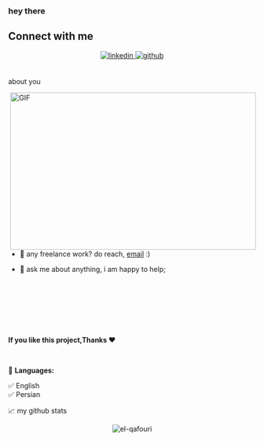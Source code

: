 ### hey there 

## Connect with me  
<div align="center">
<a href="https://linkedin.com/in/elhamqafouri" target="_blank">
<img src=https://img.shields.io/badge/linkedin-%231E77B5.svg?&style=for-the-badge&logo=linkedin&logoColor=white alt=linkedin style="margin-bottom: 5px;" />
</a>
<!-- <a href="https://instagram.com/ایدی اینستاگرام" target="_blank">
<img src=https://img.shields.io/badge/instagram-%23000000.svg?&style=for-the-badge&logo=instagram&logoColor=white alt=instagram style="margin-bottom: 5px;" />
</a> -->
<a href="https://github.com/el-qafouri" target="_blank">
<img src=https://img.shields.io/badge/github-%2324292e.svg?&style=for-the-badge&logo=github&logoColor=white alt=github style="margin-bottom: 5px;" />
</a>  
  
<!--  ![](https://visitor-badge.glitch.me/badge?page_id=sinariyahi.sinariyahi)-->
</div>  



<br />

about you

  <img align="right" alt="GIF" src="https://github.com/abhisheknaiidu/abhisheknaiidu/blob/master/code.gif?raw=true" width="500" height="320" />
  
  <br />
  
- 💼 any freelance work? do reach, [email](elham.qafouri.91@gmail.com) :)
- 💬 ask me about anything, i am happy to help;

  <br />
  
<!--**languages and tools:**  

<code><img height="20" src="https://profilinator.rishav.dev/skills-assets/csharp-original.svg"></code>
<code><img height="20" src="https://profilinator.rishav.dev/skills-assets/dot-net-original-wordmark.svg"></code>
<code><img height="20" src="https://profilinator.rishav.dev/skills-assets/dotnetcore.png"></code>
<code><img height="20" src="https://raw.githubusercontent.com/github/explore/80688e429a7d4ef2fca1e82350fe8e3517d3494d/topics/html/html.png"></code>
<code><img height="20" src="https://raw.githubusercontent.com/github/explore/80688e429a7d4ef2fca1e82350fe8e3517d3494d/topics/css/css.png"></code>
<code><img height="20" src="https://raw.githubusercontent.com/github/explore/80688e429a7d4ef2fca1e82350fe8e3517d3494d/topics/angular/angular.png"></code>
<code><img height="20" src="https://raw.githubusercontent.com/github/explore/80688e429a7d4ef2fca1e82350fe8e3517d3494d/topics/git/git.png"></code>
<code><img height="20" src="https://raw.githubusercontent.com/github/explore/80688e429a7d4ef2fca1e82350fe8e3517d3494d/topics/sass/sass.png"></code>
-->


  <br />
   <br />
    <br />
    
<!--[📊 **skills:**-->
<!--START_SECTION:

```text
C#                           ██████████████████████▓░░   89.67 %
.Net Core                    ██████████████████████▓░░   89.67 %
.Net Framework               ██████████████████████▓░░   89.67 %
HTML                         ███████████████████▓░░░░░   65.67 %
CSS                          ███████████████████▓░░░░░   65.98 %
Angular                      ███████████████████▓░░░░░   65.98 %
Databases                    ███████████████████▓░░░░░   65.98 %
Git                          ███████████████████▓░░░░░   65.98 %
```
](url)
-->
<!--END_SECTION:sina-->

  <br />
  
**If you like this project,Thanks ❤**

  <br />
  
🚧 **Languages:**
<!-- Languages-IST:START -->          
✅  English           
✅  Persian
<!-- Languages-IST:END -->


📈 my github stats

<p align="center"> <img src="https://github-readme-stats.vercel.app/api?username=el-qafouri&show_icons=true&theme=gotham" alt="el-qafouri" />
